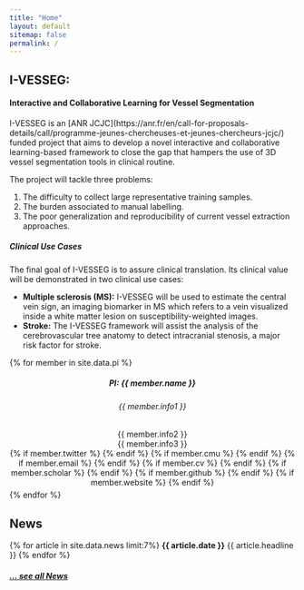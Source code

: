 ```yaml
---
title: "Home"
layout: default
sitemap: false
permalink: /
---
```


<div id="homeid" class="col-sm-7 col-xs-12">

## I-VESSEG:
#### Interactive and Collaborative Learning for Vessel Segmentation

<center>
 <!-- <img src="{{ site.url }}{{ site.baseurl }}/images/teampic/group.jpg" width="100%"> -->
</center> 
<p></p>
I-VESSEG is an [ANR JCJC](https://anr.fr/en/call-for-proposals-details/call/programme-jeunes-chercheuses-et-jeunes-chercheurs-jcjc/) funded project that aims to develop a novel interactive and collaborative learning-based framework to close the gap that hampers the use of 3D vessel segmentation tools in clinical routine. 

The project will tackle three problems: 
1. The difficulty to collect large representative training samples.
2. The burden associated to manual labelling.
3. The poor generalization and reproducibility of current vessel extraction approaches. 

##### Clinical Use Cases
The final goal of I-VESSEG is to assure clinical translation. Its clinical value will be demonstrated in two clinical use cases: 
* **Multiple sclerosis (MS):** I-VESSEG will be used to estimate the central vein sign, an imaging biomarker in MS which refers to a vein visualized inside a white matter lesion on susceptibility-weighted images.
* **Stroke:** The I-VESSEG framework will assist the analysis of the cerebrovascular tree anatomy to detect intracranial stenosis, a major risk factor for stroke.

</div>
<div id="newsid" class="col-sm-5 col-xs-12" >
<div>
{% for member in site.data.pi %}
<div class="jumbotron">
   <center>
<!-- <a href="{{site.url}}{{site.baseurl}}/team"><img src="{{site.url}}{{site.baseurl}}/images/teampic/{{ member.photo }}" width="50%" style="block:inline; margin-left:auto; margin-right:auto; margin-bottom:5px;"/></a> -->
   <h5>PI: {{ member.name }}</h5>
   <h6>{{ member.info1 }}</h6>
   <h7>{{ member.info2 }}</h7><br>
   <h7>{{ member.info3 }}</h7>
<div style="margin-bottom:5px">
   {% if member.twitter %}<a href="{{ member.twitter }}" target="_blank"><i class="fa fa-twitter-square fa-2x"></i></a> {% endif %}
   {% if member.cmu %}<a href="{{ member.cmu }}" target="_blank"><i class="ai ai-archive-square ai-2x"></i></a> {% endif %}
   {% if member.email %}<a href="mailto:{{ member.email }}" target="_blank"><i class="fa fa-envelope-square fa-2x"></i></a> {% endif %}
   {% if member.cv %} <a href="{{ site.url }}{{ site.baseurl }}/{{ member.cv }}" target="_blank"><i class="ai ai-cv-square ai-2x"></i></a> {% endif %}
   {% if member.scholar %} <a href="{{ member.scholar }}" target="_blank"><i class="ai ai-google-scholar-square ai-2x"></i></a> {% endif %}
   {% if member.github %} <a href="{{ member.github }}" target="_blank"><i class="fa fa-github-square fa-2x"></i></a> {% endif %}
   {% if member.website %} <a href="{{ member.website }}" target="_blank"><i class="fa fa-external-link-square fa-2x"></i></a> {% endif %}
  </div>
  </center>
</div>
{% endfor %}
</div>

<div class="jumbotron">
<h2>News</h2>
  {% for article in site.data.news limit:7%}
  <b>{{ article.date }}</b>
    {{ article.headline }}
  {% endfor %}
  
  <h5><a href="{{ site.url }}{{ site.baseurl }}/allnews.html">... see all News</a></h5>
</div>
</div>
